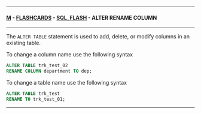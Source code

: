 
---

#### [M](https://github.com/ttltrk/TTT/blob/master/menu.md) - [FLASHCARDS](https://github.com/ttltrk/TTT/tree/master/FLASHCARDS/FLASHCARDS.md) - [SQL_FLASH](https://github.com/ttltrk/TTT/tree/master/FLASHCARDS/SQL_FLASH/SQL_FLASH.md) - ALTER RENAME COLUMN

---

The ```ALTER TABLE``` statement is used to add, delete, or modify columns in an existing table.

To change a column name use the following syntax

```sql
ALTER TABLE trk_test_02
RENAME COLUMN department TO dep;
```

To change a table name use the following syntax

```sql
ALTER TABLE trk_test
RENAME TO trk_test_01;
```

---
